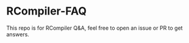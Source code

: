 # RCompiler-FAQ
This repo is for RCompiler Q&amp;A, feel free to open an issue or PR to get answers.
